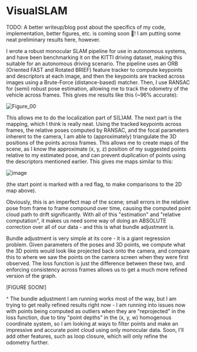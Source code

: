 # VisualSLAM

 TODO: A better writeup/blog post about the specifics of my code, implementation, better figures, etc. is coming soon :rocket:! I am putting some neat preliminary results here, however.

I wrote a robust monocular SLAM pipeline for use in autonomous systems, and have been benchmarking it on the KITTI driving dataset, making this suitable for an autonomous driving scenario. The pipeline uses an ORB (Oriented FAST and Rotated BRIEF) feature tracker to compute keypoints and descriptors at each image, and then the keypoints are tracked across images using a Brute-Force (distance-based) matcher. Then, I use RANSAC for (semi) robust pose estimation, allowing me to track the odometry of the vehicle across frames. This gives me results like this (~96% accurate):

![Figure_00](https://github.com/user-attachments/assets/718df6fa-7e5e-4efd-8ac3-a2822f57dfad)

This allows me to do the localization part of S(L)AM. The next part is the mapping, which I think is really neat. Using the tracked keypoints across frames, the relative poses computed by RANSAC, and the focal parameters inherent to the camera, I am able to (approximately) triangulate the 3D positions of the points across frames. This allows me to create maps of the scene, as I know the approximate (x, y, z) position of my suggested points relative to my estimated pose, and can prevent duplication of points using the descriptors mentioned earlier. This gives me maps similar to this:

![image](https://github.com/user-attachments/assets/0b3ab348-5b60-4865-ac20-96faafb6a3f7)

(the start point is marked with a red flag, to make comparisons to the 2D map above).

Obviously, this is an imperfect map of the scene; small errors in the relative pose from frame to frame compound over time, causing the computed point cloud path to drift significantly. With all of this "estimation" and "relative computation", it makes us need some way of doing an ABSOLUTE correction over all of our data - and this is what bundle adjustment is.

Bundle adjustment is very simple at its core - it is a giant regression problem. Given parameters of the poses and 3D points, we compute what the 3D points would look like projected back onto the camera, and compare this to where we saw the points on the camera screen when they were first observed. The loss function is just the difference between these two, and enforcing consistency across frames allows us to get a much more refined version of the graph.

[FIGURE SOON!]

^ The bundle adjustment I am running works most of the way, but I am trying to get really refined results right now - I am running into issues now with points being computed as outliers when they are "reprojected" in the loss function, due to tiny "point depths" in the (x, y, w) homogenous coordinate system, so I am looking at ways to filter points and make an impressive and accurate point cloud using only monocular data. Soon, I'll add other features, such as loop closure, which will only refine the odometry further.
